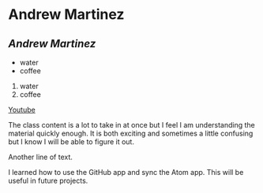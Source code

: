 # **Andrew Martinez**

## *Andrew Martinez*

- water
- coffee


1. water
2. coffee

[Youtube](https://www.youtube.com)

The class content is a lot to take in at once
but I feel I am understanding the material quickly enough. It is both exciting and sometimes a little confusing but I know I will be able to figure it out.

Another line of text.

I learned how to use the GitHub app and sync the Atom app. This will be useful in future projects. 
